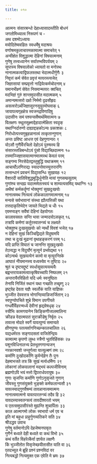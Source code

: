 ```yaml
---
title: ०१०

---
```

आत्मनः संसारबन्धो देहाध्यासादस्तीति बोधनं  
जगतोमिथ्यात्व निरूपणं च -  
अथ दशमोऽध्यायः  
मयोदितेष्ववहितः स्वधर्मेषु मदाश्रयः  
वर्णाश्रमकुलाचारमकामात्मा समाचरेत् १  
अन्वीक्षेत विशुद्धात्मा देहिनां विषयात्मनाम्  
गुणेषु तत्त्वध्यानेन सर्वारम्भविपर्ययम् २  
सुप्तस्य विषयालोको ध्यायतो वा मनोरथः  
नानात्मकत्वाद्विफलस्तथा भेदात्मधीर्गुणैः ३  
निवृत्तं कर्म सेवेत प्रवृत्तं मत्परस्त्यजेत्  
जिज्ञासायां सम्प्रवृत्तो नाद्रियेत्कर्मचोदनाम् ४  
यमानभीक्ष्णं सेवेत नियमान्मत्परः क्वचित्  
मदभिज्ञं गुरुं शान्तमुपासीत मदात्मकम् ५  
अमान्यमत्सरो दक्षो निर्ममो दृढसौहृदः  
असत्वरोऽर्थजिज्ञासुरनसूयुरमोघवाक् ६  
जायापत्यगृहक्षेत्र स्वजनद्रविणादिषु  
उदासीनः समं पश्यन्सर्वेष्वर्थमिवात्मनः ७  
विलक्षणः स्थूलसूक्ष्माद्देहादात्मेक्षिता स्वदृक्  
यथाग्निर्दारुणो दाह्याद्दाहकोऽन्यः प्रकाशकः ८  
निरोधोत्पत्त्यणुबृहन्नानात्वं तत्कृतान्गुणान्  
अन्तः प्रविष्ट आधत्त एवं देहगुणान्परः ९  
योऽसौ गुणैर्विरचितो देहोऽयं पुरुषस्य हि  
संसारस्तन्निबन्धोऽयं पुंसो विद्याच्छिदात्मनः १०  
तस्माज्जिज्ञासयात्मानमात्मस्थं केवलं परम्  
सङ्गम्य निरसेदेतद्वस्तुबुद्धिं यथाक्रमम् ११  
आचार्योऽरणिराद्यः स्यादन्तेवास्युत्तरारणिः  
तत्सन्धानं प्रवचनं विद्यासन्धिः सुखावहः १२  
वैशारदी सातिविशुद्धबुद्धिर्धुनोति मायां गुणसम्प्रसूताम्  
गुणांश्च सन्दह्य यदात्ममेतत्स्वयं च शाम्यत्यसमिद् यथाग्निः १३  
अथैषां कर्मकर्तॄणां भोक्तॄणां सुखदुःखयोः  
नानात्वमथ नित्यत्वं लोककालागमात्मनाम् १४  
मन्यसे सर्वभावानां संस्था ह्यौत्पत्तिकी यथा  
तत्तदाकृतिभेदेन जायते भिद्यते च धीः १५  
एवमप्यङ्ग सर्वेषां देहिनां देहयोगतः  
कालावयवतः सन्ति भावा जन्मादयोऽसकृत् १६  
तत्रापि कर्मणां कर्तुरस्वातन्त्र्यं च लक्ष्यते  
भोक्तुश्च दुःखसुखयोः को न्वर्थो विवशं भजेत् १७  
न देहिनां सुखं किञ्चिद्विद्यते विदुषामपि  
तथा च दुःखं मूढानां वृथाहङ्करणं परम् १८  
यदि प्राप्तिं विघातं च जानन्ति सुखदुःखयोः  
तेऽप्यद्धा न विदुर्योगं मृत्युर्न प्रभवेद्यथा १९  
कोऽन्वर्थः सुखयत्येनं कामो वा मृत्युरन्तिके  
आघातं नीयमानस्य वध्यस्येव न तुष्टिदः २०  
श्रुतं च दृष्टवद्दुष्टं स्पर्धासूयात्ययव्ययैः  
बह्वन्तरायकामत्वात्कृषिवच्चापि निष्फलम् २१  
अन्तरायैरविहितो यदि धर्मः स्वनुष्ठितः  
तेनापि निर्जितं स्थानं यथा गच्छति तच्छृणु २२  
इष्ट्वेह देवता यज्ञैः स्वर्लोकं याति याज्ञिकः  
भुञ्जीत देववत्तत्र भोगान्दिव्यान्निजार्जितान् २३  
स्वपुण्योपचिते शुभ्रे विमान उपगीयते  
गन्धर्वैर्विहरन्मध्ये देवीनां हृद्यवेषधृक् २४  
स्त्रीभिः कामगयानेन किङ्किणीजालमालिना  
क्रीडन्न वेदात्मपातं सुराक्रीडेषु निर्वृतः २५  
तावत्स मोदते स्वर्गे यावत्पुण्यं समाप्यते  
क्षीणपुण्यः पतत्यर्वागनिच्छन्कालचालितः २६  
यद्यधर्मरतः सङ्गादसतां वाजितेन्द्रियः  
कामात्मा कृपणो लुब्धः स्त्रैणो भूतविहिंसकः २७  
पशूनविधिनालभ्य प्रेतभूतगणान्यजन्  
नरकानवशो जन्तुर्गत्वा यात्युल्बणं तमः २८  
कर्माणि दुःखोदर्काणि कुर्वन्देहेन तैः पुनः  
देहमाभजते तत्र किं सुखं मर्त्यधर्मिणः २९  
लोकानां लोकपालानां मद्भयं कल्पजीविनाम्  
ब्रह्मणोऽपि भयं मत्तो द्विपरार्धपरायुषः ३०  
गुणाः सृजन्ति कर्माणि गुणोऽनुसृजते गुणान्  
जीवस्तु गुणसंयुक्तो भुङ्क्ते कर्मफलान्यसौ ३१  
यावत्स्याद्गुणवैषम्यं तावन्नानात्वमात्मनः  
नानात्वमात्मनो यावत्पारतन्त्र्यं तदैव हि ३२  
यावदस्यास्वतन्त्रत्वं तावदीश्वरतो भयम्  
य एतत्समुपासीरंस्ते मुह्यन्ति शुचार्पिताः ३३  
काल आत्मागमो लोकः स्वभावो धर्म एव च  
इति मां बहुधा प्राहुर्गुणव्यतिकरे सति ३४  
श्रीउद्धव उवाच  
गुणेषु वर्तमानोऽपि देहजेष्वनपावृतः  
गुणैर्न बध्यते देही बध्यते वा कथं विभो ३५  
कथं वर्तेत विहरेत्कैर्वा ज्ञायेत लक्षणैः  
किं भुञ्जीतोत विसृजेच्छयीतासीत याति वा ३६  
एतदच्युत मे ब्रूहि प्रश्नं प्रश्नविदां वर  
नित्यबद्धो नित्यमुक्त एक एवेति मे भ्रमः ३७